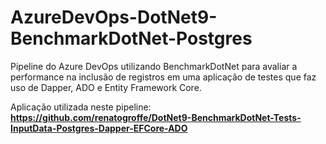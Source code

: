 # AzureDevOps-DotNet9-BenchmarkDotNet-Postgres
Pipeline do Azure DevOps utilizando BenchmarkDotNet para avaliar a performance na inclusão de registros em uma aplicação de testes que faz uso de Dapper, ADO e Entity Framework Core.

Aplicação utilizada neste pipeline: **https://github.com/renatogroffe/DotNet9-BenchmarkDotNet-Tests-InputData-Postgres-Dapper-EFCore-ADO**